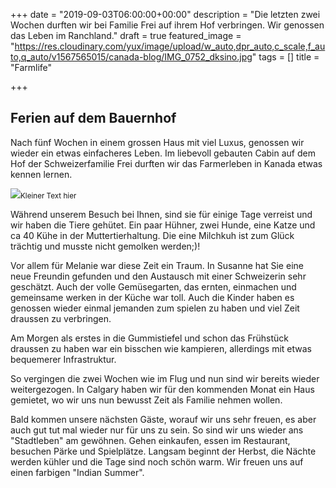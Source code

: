 +++
date = "2019-09-03T06:00:00+00:00"
description = "Die letzten zwei Wochen durften wir bei Familie Frei auf ihrem Hof verbringen. Wir genossen das Leben im Ranchland."
draft = true
featured_image = "https://res.cloudinary.com/yux/image/upload/w_auto,dpr_auto,c_scale,f_auto,q_auto/v1567565015/canada-blog/IMG_0752_dksino.jpg"
tags = []
title = "Farmlife"

+++
## Ferien auf dem Bauernhof

Nach fünf Wochen in einem grossen Haus mit viel Luxus, genossen wir wieder ein etwas einfacheres Leben. Im liebevoll gebauten Cabin auf dem Hof der Schweizerfamilie Frei durften wir das Farmerleben in Kanada etwas kennen lernen.

![](https://res.cloudinary.com/yux/image/upload/w_auto,dpr_auto,c_scale,f_auto,q_auto/v1567565955/canada-blog/IMG_0707_nc0ycb.jpg)<small>Kleiner Text hier</small>

Während unserem Besuch bei Ihnen, sind sie für einige Tage verreist und wir haben die Tiere gehütet. Ein paar Hühner, zwei Hunde, eine Katze und ca 40 Kühe in der Muttertierhaltung. Die eine Milchkuh ist zum Glück trächtig und musste nicht gemolken werden;)!

Vor allem für Melanie war diese Zeit ein Traum. In Susanne hat Sie eine neue Freundin gefunden und den Austausch mit einer Schweizerin sehr geschätzt. Auch der volle Gemüsegarten, das ernten, einmachen und gemeinsame werken in der Küche war toll. Auch die Kinder haben es genossen wieder einmal jemanden zum spielen zu haben und viel Zeit draussen zu verbringen.

Am Morgen als erstes in die Gummistiefel und schon das Frühstück draussen zu haben war ein bisschen wie kampieren, allerdings mit etwas bequemerer Infrastruktur.

So vergingen die zwei Wochen wie im Flug und nun sind wir bereits wieder weitergezogen. In Calgary haben wir für den kommenden Monat ein Haus gemietet, wo wir uns nun bewusst Zeit als Familie nehmen wollen.

Bald kommen unsere nächsten Gäste, worauf wir uns sehr freuen, es aber auch gut tut mal wieder nur für uns zu sein. So sind wir uns wieder ans "Stadtleben" am gewöhnen. Gehen einkaufen, essen im Restaurant, besuchen Pärke und Spielplätze. Langsam beginnt der Herbst, die Nächte werden kühler und die Tage sind noch schön warm. Wir freuen uns auf einen farbigen "Indian Summer".